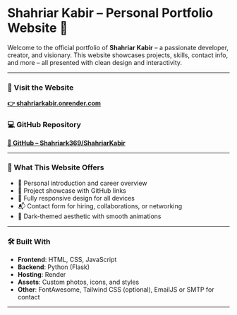 # Shahriar Kabir – Personal Portfolio Website 💼

Welcome to the official portfolio of **Shahriar Kabir** – a passionate developer, creator, and visionary. This website showcases projects, skills, contact info, and more – all presented with clean design and interactivity.

---

### 🔗 Visit the Website  
**[👉 shahriarkabir.onrender.com](https://shahriarkabir.onrender.com/)**

### 💻 GitHub Repository  
**[📂 GitHub – Shahriark369/ShahriarKabir](https://github.com/Shahriark369/ShahriarKabir)**

---

### 🌟 What This Website Offers

- 📌 Personal introduction and career overview  
- 💼 Project showcase with GitHub links  
- 📱 Fully responsive design for all devices  
- 📬 Contact form for hiring, collaborations, or networking  
- 🌙 Dark-themed aesthetic with smooth animations

---

### 🛠️ Built With

- **Frontend**: HTML, CSS, JavaScript  
- **Backend**: Python (Flask)  
- **Hosting**: Render  
- **Assets**: Custom photos, icons, and styles  
- **Other**: FontAwesome, Tailwind CSS (optional), EmailJS or SMTP for contact

---

